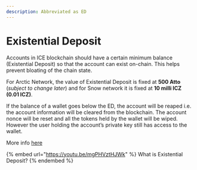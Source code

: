 ```yaml
---
description: Abbreviated as ED
---
```


# Existential Deposit

Accounts in ICE blockchain should have a certain minimum balance (Existential Deposit) so that the account can exist on-chain. This helps prevent bloating of the chain state.

For Arctic Network, the value of Existential Deposit is fixed at **500 Atto** (_subject to change later_) and for Snow network it is fixed at **10 milli ICZ (0.01 ICZ)**.

If the balance of a wallet goes below the ED, the account will be reaped i.e. the account information will be cleared from the blockchain. The account nonce will be reset and all the tokens held by the wallet will be wiped. However the user holding the account’s private key still has access to the wallet.

More info [here](https://support.polkadot.network/support/solutions/articles/65000168651-what-is-the-existential-deposit-)

{% embed url="https://youtu.be/mgPHVztHJWk" %}
What is Existential Deposit?
{% endembed %}
